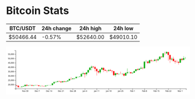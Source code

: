 # Bitcoin Stats

BTC/USDT|24h change|24h high|24h low|
|---|---|---|---|
|$50466.44|-0.57%|$52640.00|$49010.10|

<img src="./chart.svg">
